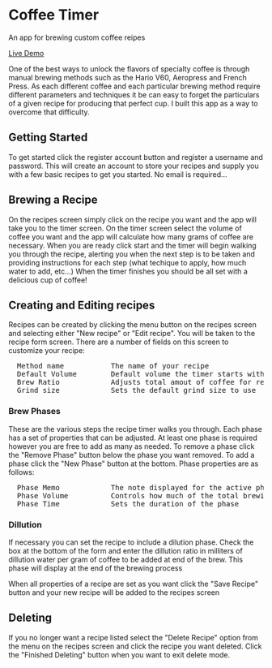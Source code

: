 # Coffee Timer
An app for brewing custom coffee reipes

[Live Demo](http://dudelorf.co.nf)

One of the best ways to unlock the flavors of specialty coffee is through manual brewing methods such as the Hario V60, Aeropress and French Press. As each different coffee and each particular brewing method require different parameters and techniques it be can easy to forget the particulars of a given recipe for producing that perfect cup. I built this app as a way to overcome that difficulty.

<h2>Getting Started</h1>

To get started click the register account button and register a username and password. This will create an account to store your recipes and supply you with a few basic recipes to get you started. No email is required...

<h2>Brewing a Recipe</h2>

On the recipes screen simply click on the recipe you want and the app will take you to the timer screen. On the timer screen  select the volume of coffee you want and the app will calculate how many grams of coffee are necessary. When you are ready click start and the timer will begin walking you through the recipe, alerting you when the next step is to be taken and providing instructions for each step (what techique to apply, how much water to add, etc...) When the timer finishes you should be all set with a delicious cup of coffee!

<h2>Creating and Editing recipes</h2>

Recipes can be created by clicking the menu button on the recipes screen and selecting either "New recipe" or "Edit recipe". You will be taken to the recipe form screen. There are a number of fields on this screen to customize your recipe:
<pre>
  Method name           The name of your recipe
  Default Volume        Default volume the timer starts with (good to set if you prefer to drink 16oz at a time for example)
  Brew Ratio            Adjusts total amout of coffee for recipe in milliliters of water per gram of coffee
  Grind size            Sets the default grind size to use
</pre>
<h3>Brew Phases</h3>
These are the various steps the recipe timer walks you through. Each phase has a set of properties that can be adjusted. At least one phase is required however you are free to add as many as needed. To remove a phase click the "Remove Phase" button below the phase you want removed. To add a phase click the "New Phase" button at the bottom. Phase properties are as follows:
<pre>
  Phase Memo            The note displayed for the active phase
  Phase Volume          Controls how much of the total brewing water is to be added during that phase in milliters water per gram coffee
  Phase Time            Sets the duration of the phase
</pre>
<h3>Dillution</h3>
If necessary you can set the recipe to include a dilution phase. Check the box at the bottom of the form and enter the dillution ratio in milliters of dillution water per gram of coffee to be added at end of the brew. This phase will display at the end of the brewing process

When all properties of a recipe are set as you want click the "Save Recipe" button and your new recipe will be added to the recipes screen

<h2>Deleting</h2>
If you no longer want a recipe listed select the "Delete Recipe" option from the menu on the recipes screen and click the recipe you want deleted. Click the "Finished Deleting" button when you want to exit delete mode.
